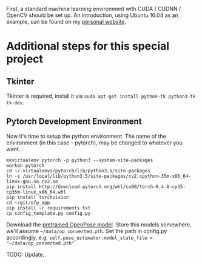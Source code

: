 First, a standard machine learning environment with CUDA / CUDNN / OpenCV should be set up. An introduction, using Ubuntu 16.04 as an example, can be found on my [personal website](https://dennisnotes.com/note/ubuntu-16.04-machine-learning-setup/).

# Additional steps for this special project

## Tkinter
Tkinter is required, install it via `sudo apt-get install python-tk python3-tk tk-dev`.

## Pytorch Development Environment
Now it's time to setup the python environment. The name of the environment (in this case - pytorch), may be changed to whatever you want.
```
mkvirtualenv pytorch -p python3 --system-site-packages
workon pytorch
cd ~/.virtualenvs/pytorch/lib/python3.5/site-packages
ln -s /usr/local/lib/python3.5/site-packages/cv2.cpython-35m-x86_64-linux-gnu.so cv2.so
pip install http://download.pytorch.org/whl/cu90/torch-0.4.0-cp35-cp35m-linux_x86_64.whl 
pip install torchvision
cd ~/git/ofp_app
pip install -r requirements.txt
cp config_template.py config.py
```
Download the [pretrained OpenPose model](https://cogsys.reutlingen-university.de/pub/files/op_converted.pth). Store this models somewhere, we'll assume `~/data/op_converted.pth`. Set the path in config.py accordingly, e.g. `self.pose_estimator.model_state_file = "~/data/op_converted.pth"`

TODO: Update..

